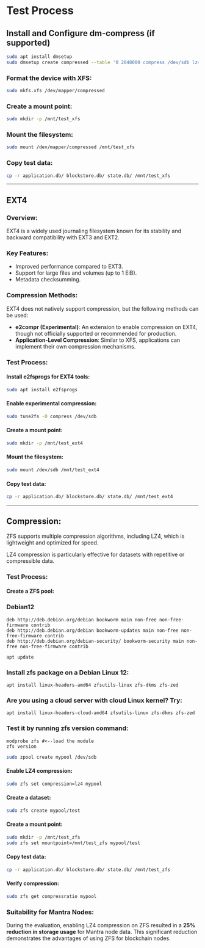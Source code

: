 # Test Process

## Install and Configure dm-compress (if supported)

```bash
sudo apt install dmsetup
sudo dmsetup create compressed --table '0 2048000 compress /dev/sdb lz4'
```

### Format the device with XFS:

```bash
sudo mkfs.xfs /dev/mapper/compressed
```

### Create a mount point:

```bash
sudo mkdir -p /mnt/test_xfs
```

### Mount the filesystem:

```bash
sudo mount /dev/mapper/compressed /mnt/test_xfs
```

### Copy test data:

```bash
cp -r application.db/ blockstore.db/ state.db/ /mnt/test_xfs
```

---

## EXT4

### Overview:

EXT4 is a widely used journaling filesystem known for its stability and backward compatibility with EXT3 and EXT2.

### Key Features:

- Improved performance compared to EXT3.
- Support for large files and volumes (up to 1 EiB).
- Metadata checksumming.

### Compression Methods:

EXT4 does not natively support compression, but the following methods can be used:

- **e2compr (Experimental)**: An extension to enable compression on EXT4, though not officially supported or recommended for production.
- **Application-Level Compression**: Similar to XFS, applications can implement their own compression mechanisms.

### Test Process:

#### Install e2fsprogs for EXT4 tools:

```bash
sudo apt install e2fsprogs
```

#### Enable experimental compression:

```bash
sudo tune2fs -O compress /dev/sdb
```

#### Create a mount point:

```bash
sudo mkdir -p /mnt/test_ext4
```

#### Mount the filesystem:

```bash
sudo mount /dev/sdb /mnt/test_ext4
```

#### Copy test data:

```bash
cp -r application.db/ blockstore.db/ state.db/ /mnt/test_ext4
```

---

## Compression:

ZFS supports multiple compression algorithms, including LZ4, which is lightweight and optimized for speed.

LZ4 compression is particularly effective for datasets with repetitive or compressible data.

### Test Process:

#### Create a ZFS pool:

### Debian12


```
deb http://deb.debian.org/debian bookworm main non-free non-free-firmware contrib
deb http://deb.debian.org/debian bookworm-updates main non-free non-free-firmware contrib
deb http://deb.debian.org/debian-security/ bookworm-security main non-free non-free-firmware contrib
```


```
apt update

```

### Install zfs package on a Debian Linux 12:

```
apt install linux-headers-amd64 zfsutils-linux zfs-dkms zfs-zed
```

### Are you using a cloud server with cloud Linux kernel? Try:

```
apt install linux-headers-cloud-amd64 zfsutils-linux zfs-dkms zfs-zed

```


### Test it by running zfs version command:

```
modprobe zfs #<--load the module
zfs version

```




```bash
sudo zpool create mypool /dev/sdb
```

#### Enable LZ4 compression:

```bash
sudo zfs set compression=lz4 mypool
```

#### Create a dataset:

```bash
sudo zfs create mypool/test
```

#### Create a mount point:

```bash
sudo mkdir -p /mnt/test_zfs
sudo zfs set mountpoint=/mnt/test_zfs mypool/test
```

#### Copy test data:

```bash
cp -r application.db/ blockstore.db/ state.db/ /mnt/test_zfs
```

#### Verify compression:

```bash
sudo zfs get compressratio mypool
```

### Suitability for Mantra Nodes:

During the evaluation, enabling LZ4 compression on ZFS resulted in a **25% reduction in storage usage** for Mantra node data. This significant reduction demonstrates the advantages of using ZFS for blockchain nodes.


